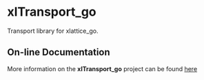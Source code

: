 # xlTransport_go

Transport library for xlattice_go.

## On-line Documentation

More information on the **xlTransport_go** project can be found [here](https://jddixon.github.io/xlTransport_go)
